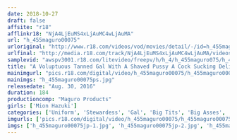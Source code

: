 ```yaml
---
date: 2018-10-27
draft: false
affsite: "r18"
afflinkr18: "NjA4LjEuMS4xLjAuMC4wLjAuMA"
url: "h_455maguro00075"
urloriginal: "http://www.r18.com/videos/vod/movies/detail/-/id=h_455maguro00075"
urlfinal: "http://media.r18.com/track/NjA4LjEuMS4xLjAuMC4wLjAuMA/videos/vod/movies/detail/-/id=h_455maguro00075"
samplevid: "awspv3001.r18.com/litevideo/freepv/h/h_4/h_455maguro075/h_455maguro075_dmb_w.mp4"
title: "A Voluptuous Tanned Gal With A Shaved Pussy A Cock Sucking Delivery Service Featuring Colossal Tits And An Explosive Ass Mion Hazuki"
mainimgurl: "pics.r18.com/digital/video/h_455maguro00075/h_455maguro00075ps.jpg"
mainimgs: "h_455maguro00075ps.jpg"
releasedate: "Aug. 30, 2016"
duration: 184
productioncomp: "Maguro Products"
girls: ['Mion Hazuki']
categories: ['Uniform', 'Stewardess', 'Gal', 'Big Tits', 'Big Asses', 'Shaved Pussy', 'Featured Actress', 'Hi-Def']
imgurls: ['pics.r18.com/digital/video/h_455maguro00075/h_455maguro00075jp-1.jpg', 'pics.r18.com/digital/video/h_455maguro00075/h_455maguro00075jp-2.jpg', 'pics.r18.com/digital/video/h_455maguro00075/h_455maguro00075jp-3.jpg', 'pics.r18.com/digital/video/h_455maguro00075/h_455maguro00075jp-4.jpg', 'pics.r18.com/digital/video/h_455maguro00075/h_455maguro00075jp-5.jpg', 'pics.r18.com/digital/video/h_455maguro00075/h_455maguro00075jp-6.jpg', 'pics.r18.com/digital/video/h_455maguro00075/h_455maguro00075jp-7.jpg', 'pics.r18.com/digital/video/h_455maguro00075/h_455maguro00075jp-8.jpg', 'pics.r18.com/digital/video/h_455maguro00075/h_455maguro00075jp-9.jpg', 'pics.r18.com/digital/video/h_455maguro00075/h_455maguro00075jp-10.jpg', 'pics.r18.com/digital/video/h_455maguro00075/h_455maguro00075jp-11.jpg', 'pics.r18.com/digital/video/h_455maguro00075/h_455maguro00075jp-12.jpg', 'pics.r18.com/digital/video/h_455maguro00075/h_455maguro00075jp-13.jpg', 'pics.r18.com/digital/video/h_455maguro00075/h_455maguro00075jp-14.jpg', 'pics.r18.com/digital/video/h_455maguro00075/h_455maguro00075jp-15.jpg', 'pics.r18.com/digital/video/h_455maguro00075/h_455maguro00075jp-16.jpg', 'pics.r18.com/digital/video/h_455maguro00075/h_455maguro00075jp-17.jpg', 'pics.r18.com/digital/video/h_455maguro00075/h_455maguro00075jp-18.jpg', 'pics.r18.com/digital/video/h_455maguro00075/h_455maguro00075jp-19.jpg', 'pics.r18.com/digital/video/h_455maguro00075/h_455maguro00075jp-20.jpg']
imgs: ['h_455maguro00075jp-1.jpg', 'h_455maguro00075jp-2.jpg', 'h_455maguro00075jp-3.jpg', 'h_455maguro00075jp-4.jpg', 'h_455maguro00075jp-5.jpg', 'h_455maguro00075jp-6.jpg', 'h_455maguro00075jp-7.jpg', 'h_455maguro00075jp-8.jpg', 'h_455maguro00075jp-9.jpg', 'h_455maguro00075jp-10.jpg', 'h_455maguro00075jp-11.jpg', 'h_455maguro00075jp-12.jpg', 'h_455maguro00075jp-13.jpg', 'h_455maguro00075jp-14.jpg', 'h_455maguro00075jp-15.jpg', 'h_455maguro00075jp-16.jpg', 'h_455maguro00075jp-17.jpg', 'h_455maguro00075jp-18.jpg', 'h_455maguro00075jp-19.jpg', 'h_455maguro00075jp-20.jpg']
---
```

